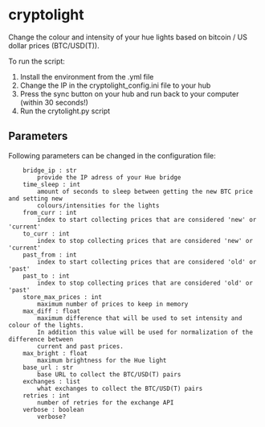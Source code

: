 # cryptolight

Change the colour and intensity of your hue lights based on bitcoin / US dollar prices (BTC/USD(T)).

To run the script:

1. Install the environment from the .yml file
2. Change the IP in the cryptolight_config.ini file to your hub
3. Press the sync button on your hub and run back to your computer (within 30 seconds!)
4. Run the crytolight.py script

## Parameters

Following parameters can be changed in the configuration file:

        bridge_ip : str
            provide the IP adress of your Hue bridge
        time_sleep : int
            amount of seconds to sleep between getting the new BTC price and setting new 
            colours/intensities for the lights
        from_curr : int
            index to start collecting prices that are considered 'new' or 'current' 
        to_curr : int
            index to stop collecting prices that are considered 'new' or 'current'
        past_from : int
            index to start collecting prices that are considered 'old' or 'past' 
        past_to : int
            index to stop collecting prices that are considered 'old' or 'past' 
        store_max_prices : int
            maximum number of prices to keep in memory
        max_diff : float
            maximum difference that will be used to set intensity and colour of the lights.
            In addition this value will be used for normalization of the difference between
            current and past prices.
        max_bright : float
            maximum brightness for the Hue light
        base_url : str
            base URL to collect the BTC/USD(T) pairs
        exchanges : list
            what exchanges to collect the BTC/USD(T) pairs
        retries : int
            number of retries for the exchange API
        verbose : boolean
            verbose?
